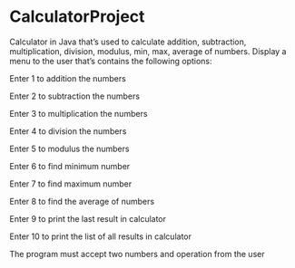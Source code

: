# CalculatorProject
 Calculator in Java that’s used to calculate addition, subtraction, multiplication, division, modulus, min, max, average of numbers.
Display a menu to the user that’s contains the following options:

Enter 1 to addition the numbers

Enter 2 to subtraction the numbers

Enter 3 to multiplication the numbers

Enter 4 to division the numbers

Enter 5 to modulus the numbers

Enter 6 to find minimum number

Enter 7 to find maximum number

Enter 8 to find the average of numbers

Enter 9 to print the last result in calculator

Enter 10 to print the list of all results in calculator

The program must accept two numbers and operation from the user
